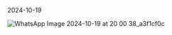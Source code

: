 2024-10-19

![WhatsApp Image 2024-10-19 at 20 00 38_a3f1cf0c](https://github.com/user-attachments/assets/f6bf70f6-b343-48ef-8632-1df301b2bbe0)
